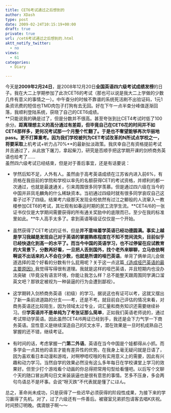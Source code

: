 ```yaml
---
title: CET6考试通过之后想到的
author: XDash
type: post
date: 2009-02-24T10:15:19+00:00
draft: true
private: true
url: /cet6考试通过之后想到的.html
aktt_notify_twitter:
  - no
views:
  - 61
categories:
  - Diary

---
```

今天是**2009年2月24日**，是2008年12月20日**全国英语四六级考试成绩发榜**的日子。我在大二上学期参加了此次CET6的考试（那也可以说是我大二上学做的少数几件有意义的事情之一）。中午查分的时候不靠谱的系统死活刷不出验证码，1元1条资讯费的短信也TMD肉包子打狗有去无回。好在下午一点半查分峰值逐渐回落，我顺利登陆系统，获晓了自己的CET6成绩。  
**只能说我的确是过了，但是分数并不很高。甚至夸张到比CET4考试时低了100余分。**距离理想主义的高分通过有差距，但毕竟自己在CET6花的时间并不如CET4那样多，更何况考试那一个月整个忙翻了。于是也不奢望能够再次华丽地pass。更不打算重考。因为我们学校被列为CET考试改革的N所试点学校之一，将要采取**上机考试+听力占70%**的最新扯淡政策。我庆幸自己有资格提前考试并且通过了，从此放下屠刀，拿起柴刀，研究是否顺手把这学期开课的剑桥商务英语也给考了&hellip;&hellip;  
虽然四六级考试已经结束，但是对于善后事宜，还是有话要说：

  * 学然后知不足，人外有人。虽然由于高考英语成绩在江苏省内进入前6%，有资格在我目前的学院和学校以率先的名额获得CET的考试资格，并顺利的都一次通过，也就是最速通关，引来周围很多同学羡慕。但是通过四六级在当今的中国并非凤毛麟角的什么稀缺资本。当初通过四级时就有很多同学哀叹自己这辈子过不了四级。结果考六级那天发现全校依然有过江之鲫般的人流窜入一教楼参加CET6的考试，其壮观有如春运时期的民工流学生流。**CET4/6的一张证书仅仅是大学期间需要获得的所有通关奖励中的底限而已，至少在我的标准里如此。**牛人高手太多了。拿到英语等级证仅仅是一个开始。  
    &nbsp;
  * 虽然获得了CET考试的证书，但是**并不意味着学英语已经功德圆满。**事实上越是学习我越是发现自己对于英语的掌握熟练程度在不知不觉间流失，目前似乎已经快退化到高一的水平了。而当今中国的英语学习，也不过停留在应试教育的大背景下，分数再好看，一旦把人丢到国外，找个老外来聊聊，立马依依啊啊说不出话来的人不会在少数，也就是所谓的**哑巴英语**。单背了俩单词儿会做道选择的混个好看的分数有什么屁用呢？关于这一点这篇<a target="_blank" href="http://www.read.org.cn/html/409-english-dumb-caused-the-main-reason-why.html">《造成哑巴英语的最主要原因》</a>我觉得写得很有道理。我就是这样的哑巴英语，并且短期内也没办法突破（毕竟没有语言环境，你能让我怎么样？总不能整天跟周围同学满口溜英文吧？那铁定被视为一种装逼的行为会遭到鄙视）。  
    &nbsp;
  * 这学期转入剑桥商务英语（初级）的学习。据说这也有证可以考，这就又摆出了新一条前进道路的分支&mdash;&mdash;考，还是不考。就目前自己评估的情况来看，对商务英语还比较陌生，因为领域太过专业，词汇量和商务知识还需要继续补习。但**学英语并不是单纯为了考张证那么简单**，正如我们英语老师说的，通过考试带动学英语。因此虽然CET4/6两证已经到手，我还是会下力气学一下商务英语。显性意义是继续深造自己的E文水平，潜在效果是一旦时机成熟自己掌握的还不错，继续考证。  
    &nbsp;
  * 有时间的话，考虑掌握一门**第二外语**。英语在当今中国是个娃都得从小抓。而多学会一点其他的语言才能有差异性的优势。在我身上毫无疑问就是日语了，因为喜欢看日本动漫和游戏，对啊咿唔哎哦的有实用意义上的需要，因此有兴趣和动力学习。当然自学的效果必然没有这么多年每日在学校课堂上学习的效果好。但至少打个游戏看个动画的你总得把常用句型给看懂吧。以后写个文聊个天的随口冒出两句日文来装装逼也是很有意思的事情。艺多不压身，多会两句鸟语总不是坏事。会说&ldquo;呀灭跌&rdquo;不代表就是懂了にほん。

总之，革命尚未成功，只是获得了一些迟早必须获得的阶段性成果，为接下来的学习赢得了先机。对了，过了六级还有一件善后。被寝室兄弟抓包请客去唱K庆祝。时间预订明晚。偶滴银子啊～～